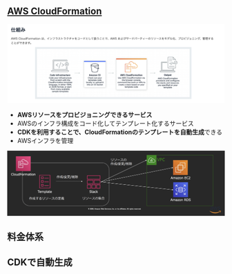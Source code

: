 ## [AWS CloudFormation](https://aws.amazon.com/jp/cloudformation/)

![](pic/cloudformation.png)

- **AWSリソースをプロビジョニングできるサービス**
- AWSのインフラ構成をコード化してテンプレート化するサービス
- **CDKを利用することで、CloudFormationのテンプレートを自動生成**できる
- AWSインフラを管理

![alt text](pic/cloudformation2.png)

## 料金体系

## CDKで自動生成
